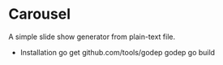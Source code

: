 Carousel
========

A simple slide show generator from plain-text file.

* Installation
    go get github.com/tools/godep
    godep go build
